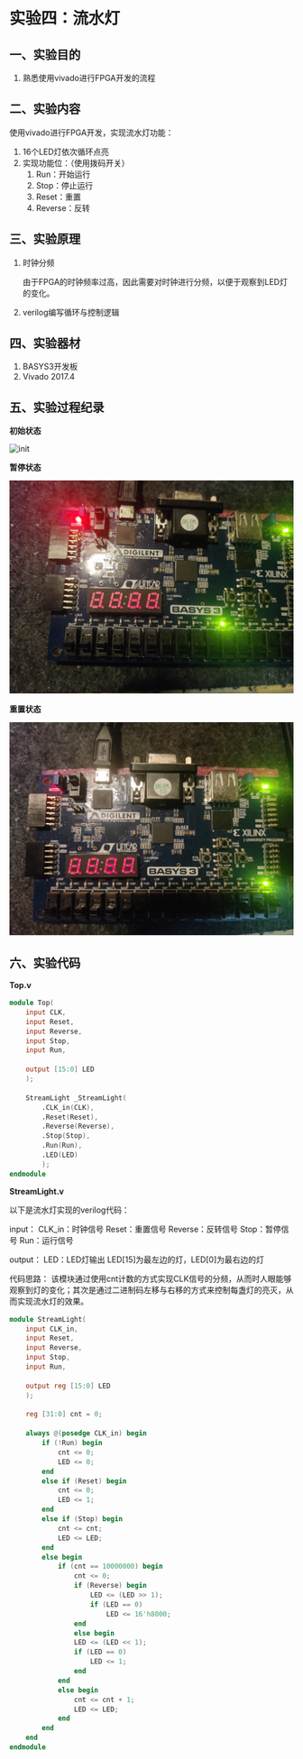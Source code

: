 # 实验四：流水灯

## 一、实验目的

1. 熟悉使用vivado进行FPGA开发的流程

## 二、实验内容

使用vivado进行FPGA开发，实现流水灯功能：

1. 16个LED灯依次循环点亮
2. 实现功能位：（使用拨码开关）
   1. Run：开始运行
   2. Stop：停止运行
   3. Reset：重置
   4. Reverse：反转

## 三、实验原理

1. 时钟分频

   由于FPGA的时钟频率过高，因此需要对时钟进行分频，以便于观察到LED灯的变化。

2. verilog编写循环与控制逻辑

## 四、实验器材

1. BASYS3开发板
2. Vivado 2017.4

## 五、实验过程纪录

**初始状态**

![init](./init.jpg)

**暂停状态**

![stop](./stop.jpg)

**重置状态**

![reset](./reset.jpg)

## 六、实验代码


**Top.v**

```verilog
module Top(
    input CLK,
    input Reset,
    input Reverse,
    input Stop,
    input Run,

    output [15:0] LED
    );

    StreamLight _StreamLight(
        .CLK_in(CLK),
        .Reset(Reset),
        .Reverse(Reverse),
        .Stop(Stop),
        .Run(Run),
        .LED(LED)
        );
endmodule
```

**StreamLight.v**

以下是流水灯实现的verilog代码：

input：
CLK_in：时钟信号
Reset：重置信号
Reverse：反转信号
Stop：暂停信号
Run：运行信号

output：
LED：LED灯输出 LED[15]为最左边的灯，LED[0]为最右边的灯

代码思路：
该模块通过使用cnt计数的方式实现CLK信号的分频，从而时人眼能够观察到灯的变化；其次是通过二进制码左移与右移的方式来控制每盏灯的亮灭，从而实现流水灯的效果。


```verilog
module StreamLight(
    input CLK_in,
    input Reset,
    input Reverse,
    input Stop,
    input Run,

    output reg [15:0] LED
    );

    reg [31:0] cnt = 0;

    always @(posedge CLK_in) begin
        if (!Run) begin
            cnt <= 0;
            LED <= 0;
        end
        else if (Reset) begin
            cnt <= 0;
            LED <= 1;
        end
        else if (Stop) begin
            cnt <= cnt;
            LED <= LED;
        end
        else begin
            if (cnt == 10000000) begin
                cnt <= 0;
                if (Reverse) begin 
                    LED <= (LED >> 1);
                    if (LED == 0)
                        LED <= 16'h8000;
                end
                else begin
                LED <= (LED << 1);
                if (LED == 0)
                    LED <= 1;
                end
            end
            else begin
                cnt <= cnt + 1;
                LED <= LED;
            end
        end
    end
endmodule
```